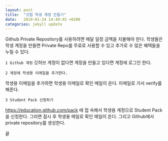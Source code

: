 ```yaml
---
layout: post
title:  "깃헙 학생 계정 만들기"
date:   2019-01-24 14:49:45 +0200
categories: jekyll update
---
```

Github Private Repository를 사용하려면 매달 일정 금액을 지불해야 한다. 학생들은 학생 계정을 만들면 Private Repo를 무료로 사용할 수 있고 추가로 수 많은 혜택들을 누릴 수 있다. 

`1 Github 계정`
깃허브 계정이 없다면 계정을 만들고 있다면 계정에 로그인 한다.

`2 계정에 학생용 이메일을 추가한다.`

학생용 이메일을 추가하면 학생용 이메일로 확인 메일이 온다. 
이메일로 가서 verify를 해준다.

`3 Student Pack 신청하기`

https://education.github.com/pack 에 접
속해서 학생용 계정으로 Student Pack을 신청한다.
그러면 잠시 후 학생용 메일로 확인 메일이 온다.
그리고 Github에서 private repository를 생성한다.

끝

